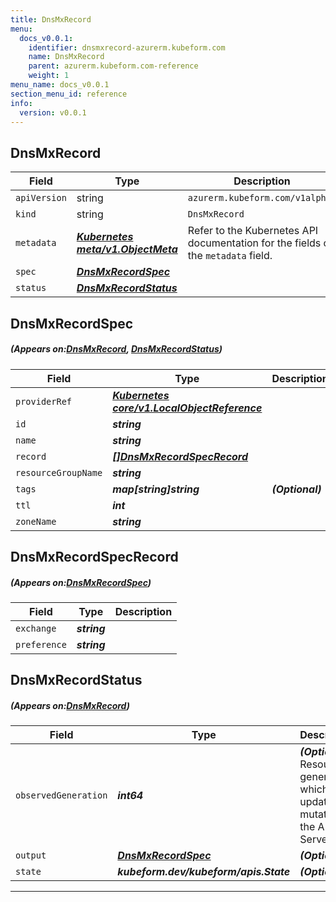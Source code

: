 ```yaml
---
title: DnsMxRecord
menu:
  docs_v0.0.1:
    identifier: dnsmxrecord-azurerm.kubeform.com
    name: DnsMxRecord
    parent: azurerm.kubeform.com-reference
    weight: 1
menu_name: docs_v0.0.1
section_menu_id: reference
info:
  version: v0.0.1
---
```


## DnsMxRecord
| Field | Type | Description |
| ------ | ----- | ----------- |
| `apiVersion` | string | `azurerm.kubeform.com/v1alpha1` |
|    `kind` | string | `DnsMxRecord` |
| `metadata` | ***[Kubernetes meta/v1.ObjectMeta](https://kubernetes.io/docs/reference/generated/kubernetes-api/v1.13/#objectmeta-v1-meta)***|Refer to the Kubernetes API documentation for the fields of the `metadata` field.|
| `spec` | ***[DnsMxRecordSpec](#DnsMxRecordSpec)***||
| `status` | ***[DnsMxRecordStatus](#DnsMxRecordStatus)***||
## DnsMxRecordSpec
##### (Appears on:[DnsMxRecord](#DnsMxRecord), [DnsMxRecordStatus](#DnsMxRecordStatus))
| Field | Type | Description |
| ------ | ----- | ----------- |
| `providerRef` | ***[Kubernetes core/v1.LocalObjectReference](https://kubernetes.io/docs/reference/generated/kubernetes-api/v1.13/#localobjectreference-v1-core)***||
| `id` | ***string***||
| `name` | ***string***||
| `record` | ***[[]DnsMxRecordSpecRecord](#DnsMxRecordSpecRecord)***||
| `resourceGroupName` | ***string***||
| `tags` | ***map[string]string***| ***(Optional)*** |
| `ttl` | ***int***||
| `zoneName` | ***string***||
## DnsMxRecordSpecRecord
##### (Appears on:[DnsMxRecordSpec](#DnsMxRecordSpec))
| Field | Type | Description |
| ------ | ----- | ----------- |
| `exchange` | ***string***||
| `preference` | ***string***||
## DnsMxRecordStatus
##### (Appears on:[DnsMxRecord](#DnsMxRecord))
| Field | Type | Description |
| ------ | ----- | ----------- |
| `observedGeneration` | ***int64***| ***(Optional)*** Resource generation, which is updated on mutation by the API Server.|
| `output` | ***[DnsMxRecordSpec](#DnsMxRecordSpec)***| ***(Optional)*** |
| `state` | ***kubeform.dev/kubeform/apis.State***| ***(Optional)*** |
---
